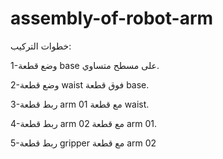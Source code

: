 # assembly-of-robot-arm
خطوات التركيب:

1-وضع قطعة base على مسطح متساوي.

2-وضع قطعة waist فوق قطعة base.

3-ربط قطعة arm 01 مع قطعة waist.

4-ربط قطعة arm 02 مع قطعة arm 01.

5-ربط قطعة gripper مع قطعة arm 02
